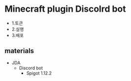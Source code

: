 
Minecraft plugin Discolrd bot
===============================
* 1.토큰
 * 2.실행
  * 3.배포
  
materials 
---------
- JDA
  - Discord bot 
    - Spigot 1.12.2
